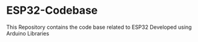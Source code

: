 # ESP32-Codebase
This Repository contains the code base related to ESP32 Developed using Arduino Libraries
